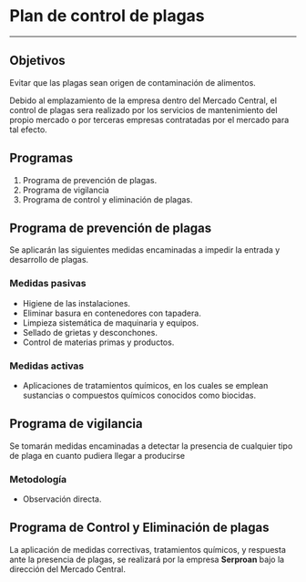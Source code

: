 # Plan de control de plagas

___

## Objetivos

Evitar que las plagas sean origen de contaminación de alimentos.

Debido al emplazamiento de la empresa dentro del Mercado Central, el control de plagas sera realizado por los servicios de mantenimiento del propio mercado o por terceras empresas contratadas por el mercado para tal efecto.

## Programas

1. Programa de prevención de plagas.
2. Programa de vigilancia
3. Programa de control y eliminación de plagas.

## Programa de prevención de plagas

Se aplicarán las siguientes medidas encaminadas a impedir la entrada y desarrollo de plagas.

### Medidas pasivas

* Higiene de las instalaciones.
* Eliminar basura en contenedores con tapadera.
* Limpieza sistemática de maquinaria y equipos.
* Sellado de grietas y desconchones.
* Control de materias primas y productos.

### Medidas activas

* Aplicaciones de tratamientos químicos, en los cuales se emplean sustancias o compuestos químicos conocidos como biocidas.

## Programa de vigilancia

Se tomarán medidas encaminadas a detectar la presencia de cualquier tipo de plaga en cuanto pudiera llegar a producirse

### Metodología

* Observación directa.

## Programa de Control y Eliminación de plagas

La aplicación de medidas correctivas, tratamientos químicos, y respuesta ante la presencia de plagas, se realizará por la empresa **Serproan** bajo la dirección del Mercado Central.
